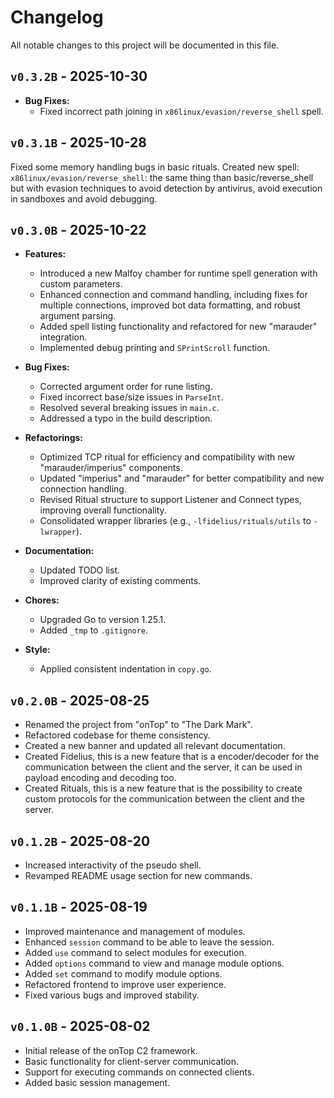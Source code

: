 # Changelog

All notable changes to this project will be documented in this file.

## `v0.3.2B` - 2025-10-30

-  **Bug Fixes:**
    * Fixed incorrect path joining in `x86linux/evasion/reverse_shell` spell.

## `v0.3.1B` - 2025-10-28

Fixed some memory handling bugs in basic rituals.
Created new spell: `x86linux/evasion/reverse_shell`: the same thing than basic/reverse_shell but with evasion techniques to avoid detection by antivirus, avoid execution in sandboxes and avoid debugging.

## `v0.3.0B` - 2025-10-22

-   **Features:**
    *   Introduced a new Malfoy chamber for runtime spell generation with custom parameters.
    *   Enhanced connection and command handling, including fixes for multiple connections, improved bot data formatting, and robust argument parsing.
    *   Added spell listing functionality and refactored for new "marauder" integration.
    *   Implemented debug printing and `SPrintScroll` function.

-   **Bug Fixes:**
    *   Corrected argument order for rune listing.
    *   Fixed incorrect base/size issues in `ParseInt`.
    *   Resolved several breaking issues in `main.c`.
    *   Addressed a typo in the build description.

-   **Refactorings:**
    *   Optimized TCP ritual for efficiency and compatibility with new "marauder/imperius" components.
    *   Updated "imperius" and "marauder" for better compatibility and new connection handling.
    *   Revised Ritual structure to support Listener and Connect types, improving overall functionality.
    *   Consolidated wrapper libraries (e.g., `-lfidelius/rituals/utils` to `-lwrapper`).

-   **Documentation:**
    *   Updated TODO list.
    *   Improved clarity of existing comments.

-   **Chores:**
    *   Upgraded Go to version 1.25.1.
    *   Added `_tmp` to `.gitignore`.

-   **Style:**
    *   Applied consistent indentation in `copy.go`.

## `v0.2.0B` - 2025-08-25

- Renamed the project from "onTop" to "The Dark Mark".
- Refactored codebase for theme consistency.
- Created a new banner and updated all relevant documentation.
- Created Fidelius, this is a new feature that is a encoder/decoder for the communication between the client and the server, it can be used in payload encoding and decoding too.
- Created Rituals, this is a new feature that is the possibility to create custom protocols for the communication between the client and the server.

## `v0.1.2B` - 2025-08-20

- Increased interactivity of the pseudo shell.
- Revamped README usage section for new commands.

## `v0.1.1B` - 2025-08-19

- Improved maintenance and management of modules.
- Enhanced `session` command to be able to leave the session.
- Added `use` command to select modules for execution.
- Added `options` command to view and manage module options.
- Added `set` command to modify module options.
- Refactored frontend to improve user experience.
- Fixed various bugs and improved stability.

## `v0.1.0B` - 2025-08-02

- Initial release of the onTop C2 framework.
- Basic functionality for client-server communication.
- Support for executing commands on connected clients.
- Added basic session management.